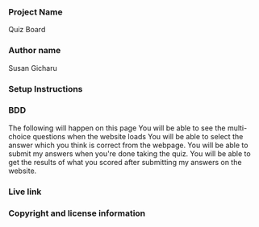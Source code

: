 ### Project Name
Quiz Board

### Author name
Susan Gicharu

### Setup Instructions

### BDD
The following will happen on this page
You will be able to see the multi-choice questions when the website loads
You will be able to select the answer which you think is correct from the webpage.
You will be able to submit my answers when you're done taking the quiz.
You will be able to get the results of what you scored after submitting my answers on the website.
### Live link
### Copyright and license information